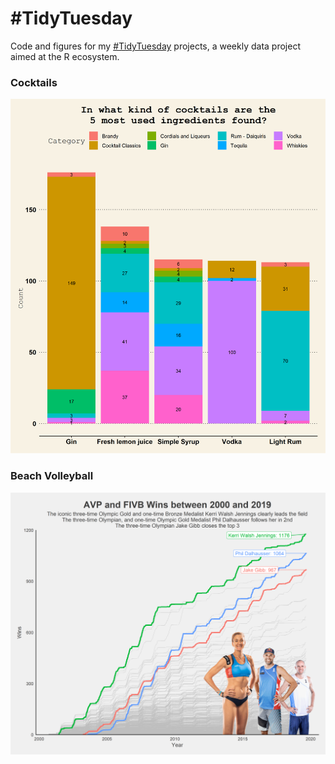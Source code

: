 # \#TidyTuesday

Code and figures for my [\#TidyTuesday](https://github.com/rfordatascience/tidytuesday) projects, a weekly data project aimed at the R ecosystem.

### Cocktails

![](Cocktails/final_plot.png)

### Beach Volleyball

![](Beach_Volleyball/img1.png)


